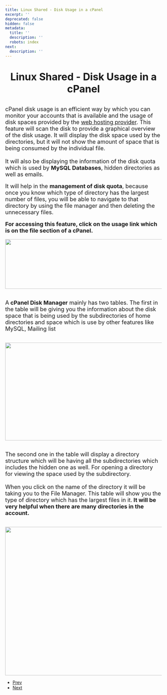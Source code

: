 ```yaml
---
title: Linux Shared - Disk Usage in a cPanel
excerpt: ''
deprecated: false
hidden: false
metadata:
  title: ''
  description: ''
  robots: index
next:
  description: ''
---
```

<div class="page-header">
</div>
<dl class="article-info muted">
<dt class="article-info-term">
</dt>
</dl>
<div itemprop="articleBody">
<h1 style="text-align: center;"><span style="font-size: xx-large;"><strong>Linux Shared - Disk Usage in a cPanel</strong></span></h1>
<br/><span style="font-size: large;">cPanel disk usage is an efficient way by which you can monitor your accounts that is available and the usage of disk spaces provided by the <a href="https://www.hostingraja.in/">web hosting provider</a>. This feature will scan the disk to provide a graphical overview of the disk usage. It will display the disk space used by the directories, but it will not show the amount of space that is being consumed by the individual file. <br/><br/>It will also be displaying the information of the disk quota which is used by <strong>MySQL Databases</strong>, hidden directories as well as emails.</span><br/><br/><span style="font-size: large;">It will help in the <strong>management of disk quota</strong>, because once you know which type of directory has the largest number of files, you will be able to navigate to that directory by using the file manager and then deleting the unnecessary files.</span><br/><br/><strong><span style="font-size: large;">For accessing this feature, click on the usage link which is on the file section of a cPanel.</span></strong><br/><br/><b><span style="font-size: 11pt; font-family: Arial; color: #000000; background-color: transparent; font-weight: 400; font-style: normal; font-variant: normal; text-decoration: none; vertical-align: baseline; white-space: pre-wrap;"><img style="border: none; transform: rotate(0.00rad); -webkit-transform: rotate(0.00rad);" src="https://lh3.googleusercontent.com/Oi7Txv3aA4EzF2NlHSX0xWUOgzHVJP-aLhEsk7hiCqgeQJDEECG40k2e1unk8WEow0okWTrpsmnBGququaJ9zILz2Ev5KKmVzgTG7c_ZsoO6zKSaL5Do5vD9zVE2zISnXyMjhJZf" width="600" height="160" border="0" /></span></b><br/><br/><br/><span style="font-size: large;">A<strong> cPanel Disk Manager</strong> mainly has two tables. The first in the table will be giving you the information about the disk space that is being used by the subdirectories of home directories and space which is use by other features like MySQL, Mailing list</span><br/><br/><br/><b><span style="font-size: 11pt; font-family: Arial; color: #000000; background-color: transparent; font-weight: 400; font-style: normal; font-variant: normal; text-decoration: none; vertical-align: baseline; white-space: pre-wrap;"><img style="border: none; transform: rotate(0.00rad); -webkit-transform: rotate(0.00rad);" src="https://lh5.googleusercontent.com/CMp535C7wxw7kqs6D__zV92NfgvHWcPtG2jTGNkffag8r1odyA359ZRRA5hwU6ls9nTPzsTdHHI_3A8H0MJRD4Nu_DKFILwjes-xsnZTpn2-bTNMuIqsZjcAGScP8wiOcFYZziJR" width="600" height="315" border="0" /></span></b><br/><br/><br/><span style="font-size: large;">The second one in the table will display a directory structure which will be having all the subdirectories which includes the hidden one as well. For opening a directory for viewing the space used by the subdirectory. <br/><br/>When you click on the name of the directory it will be taking you to the File Manager. This table will show you the type of directory which has the largest files in it.<strong> It will be very helpful when there are many directories in the account.</strong></span><br/><br/><br/><b><span style="font-size: 11pt; font-family: Arial; color: #000000; background-color: transparent; font-weight: 400; font-style: normal; font-variant: normal; text-decoration: none; vertical-align: baseline; white-space: pre-wrap;"><img style="border: none; transform: rotate(0.00rad); -webkit-transform: rotate(0.00rad);" src="https://lh4.googleusercontent.com/zxuOdkboe1rGxUODlMaiY3GGVbc_DpWTnJJr1kmfptP85ChC_7mp3vHS47NDyF3yhhPcDXK4T8TpzW_85Cu3hsZ79U_OAYdYV2trlv3BanlzX9tEKnKDR9ts17_Z55scAC1ZDHkd" width="600" height="478" border="0" /></span></b> </div>
<ul class="pager pagenav">
<li class="previous">
<a class="hasTooltip" title="Migration of http to https in cPanel" aria-label="Previous article: Migration of http to https in cPanel" href="/docs/migration-of-http-to-https-in-cpanel" rel="prev">
<span class="icon-chevron-left" aria-hidden="true"></span> <span aria-hidden="true">Prev</span> </a>
</li>
<li class="next">
<a class="hasTooltip" title="Linux Hosting - cPanel Images" aria-label="Next article: Linux Hosting - cPanel Images" href="/docs/linux-hosting-cpanel-images" rel="next">
<span aria-hidden="true">Next</span> <span class="icon-chevron-right" aria-hidden="true"></span> </a>
</li>
</ul>
</div>